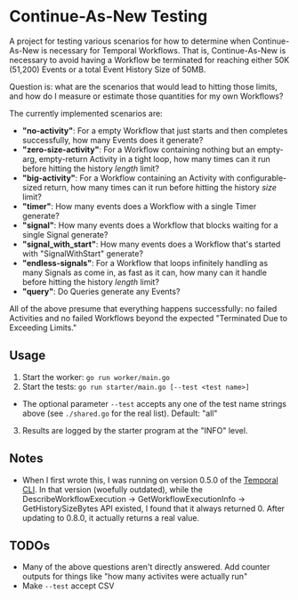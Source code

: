 # Continue-As-New Testing

A project for testing various scenarios for how to determine when Continue-As-New is necessary for
Temporal Workflows. That is, Continue-As-New is necessary to avoid having a Workflow be terminated
for reaching either 50K (51,200) Events or a total Event History Size of 50MB.

Question is: what are the scenarios that would lead to hitting those limits, and how do I measure
or estimate those quantities for my own Workflows?

The currently implemented scenarios are:

* **"no-activity"**: For a empty Workflow that just starts and then completes successfully, how
  many Events does it generate?
* **"zero-size-activity"**: For a Workflow containing nothing but an empty-arg, empty-return
  Activity in a tight loop, how many times can it run before hitting the history *length* limit?
* **"big-activity"**: For a Workflow containing an Activity with configurable-sized return, how
  many times can it run before hitting the history *size* limit?
* **"timer"**: How many events does a Workflow with a single Timer generate?
* **"signal"**: How many events does a Workflow that blocks waiting for a single Signal generate?
* **"signal_with_start"**: How many events does a Workflow that's started with "SignalWithStart"
  generate?
* **"endless-signals"**: For a Workflow that loops infinitely handling as many Signals as come in,
  as fast as it can, how many can it handle before hitting the history *length* limit?
* **"query"**: Do Queries generate any Events?

All of the above presume that everything happens successfully: no failed Activities and no failed
Workflows beyond the expected "Terminated Due to Exceeding Limits."

## Usage

1. Start the worker: `go run worker/main.go`
2. Start the tests: `go run starter/main.go [--test <test name>]`
  * The optional parameter `--test` accepts any one of the test name strings above (see
    `./shared.go` for the real list). Default: "all"
3. Results are logged by the starter program at the "INFO" level.

## Notes

* When I first wrote this, I was running on version 0.5.0 of the [Temporal CLI](https://github.com/temporalio/cli).
  In that version (woefully outdated), while the DescribeWorkflowExecution -> GetWorkflowExecutionInfo
  -> GetHistorySizeBytes API existed, I found that it always returned 0. After updating to 0.8.0, it
  actually returns a real value.

## TODOs

* Many of the above questions aren't directly answered. Add counter outputs for things like "how
  many activites were actually run"
* Make `--test` accept CSV

